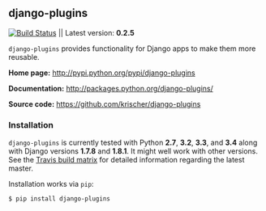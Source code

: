 ## django-plugins

[![Build Status](https://travis-ci.org/krischer/django-plugins.svg?branch=master)](https://travis-ci.org/krischer/django-plugins) || Latest version: **0.2.5**

`django-plugins` provides functionality for Django apps to make them more
reusable.

**Home page:** http://pypi.python.org/pypi/django-plugins

**Documentation:** http://packages.python.org/django-plugins/

**Source code:** https://github.com/krischer/django-plugins

### Installation

`django-plugins` is currently tested with Python **2.7**, **3.2**, **3.3**, and
**3.4** along with Django versions **1.7.8** and **1.8.1**. It might well work
with other versions. See the [Travis build
matrix](https://travis-ci.org/krischer/django-plugins) for detailed information
regarding the latest master.


Installation works via `pip`:

```bash
$ pip install django-plugins
```

